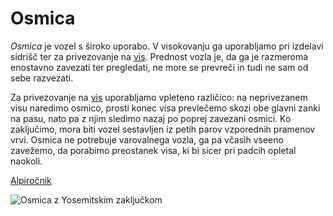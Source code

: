 # Osmica

_Osmica_ je vozel s široko uporabo. V visokovanju ga uporabljamo pri
izdelavi sidrišč ter za privezovanje na [vis](/vis). Prednost
vozla je, da ga je razmeroma enostavno zavezati ter pregledati, ne more
se prevreči in tudi ne sam od sebe razvezati.

Za privezovanje na [vis](/vis) uporabljamo vpleteno različico:
na neprivezanem visu naredimo osmico, prosti konec visa prevlečemo skozi
obe glavni zanki na pasu, nato pa z njim sledimo nazaj po poprej
zavezani osmici. Ko zaključimo, mora biti vozel sestavljen iz petih
parov vzporednih pramenov vrvi. Osmica ne potrebuje varovalnega vozla,
ga pa včasih vseeno zavežemo, da porabimo preostanek visa, ki bi sicer
pri padcih opletal naokoli.

[Alpiročnik](https://alpirocnik.rasica.org/wiki/Vrvi,_vozli_in_njihova_uporaba#Osmica.C2.A0)

![Osmica z Yosemitskim zaključkom](osmicayosemite.jpg)
